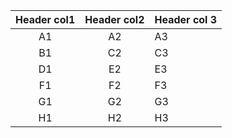 |   Header col1  | Header col2  | Header col 3  |
|:--------------:|:------------:|:--------------|
|       A1       |    A2        |   A3          |
|       B1       |    C2        |   C3          | 
|       D1       |    E2        |   E3          |
|       F1       |    F2        |   F3          |
|       G1       |    G2        |   G3          |
|       H1       |    H2        |   H3          |